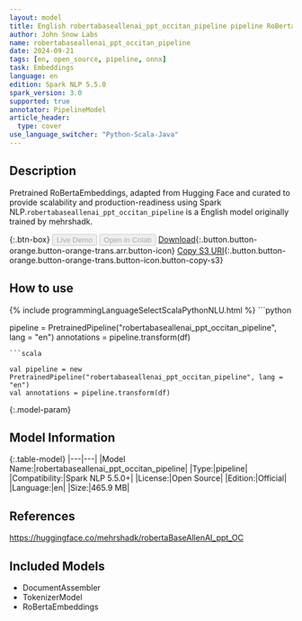 ```yaml
---
layout: model
title: English robertabaseallenai_ppt_occitan_pipeline pipeline RoBertaEmbeddings from mehrshadk
author: John Snow Labs
name: robertabaseallenai_ppt_occitan_pipeline
date: 2024-09-21
tags: [en, open_source, pipeline, onnx]
task: Embeddings
language: en
edition: Spark NLP 5.5.0
spark_version: 3.0
supported: true
annotator: PipelineModel
article_header:
  type: cover
use_language_switcher: "Python-Scala-Java"
---
```


## Description

Pretrained RoBertaEmbeddings, adapted from Hugging Face and curated to provide scalability and production-readiness using Spark NLP.`robertabaseallenai_ppt_occitan_pipeline` is a English model originally trained by mehrshadk.

{:.btn-box}
<button class="button button-orange" disabled>Live Demo</button>
<button class="button button-orange" disabled>Open in Colab</button>
[Download](https://s3.amazonaws.com/auxdata.johnsnowlabs.com/public/models/robertabaseallenai_ppt_occitan_pipeline_en_5.5.0_3.0_1726882239465.zip){:.button.button-orange.button-orange-trans.arr.button-icon}
[Copy S3 URI](s3://auxdata.johnsnowlabs.com/public/models/robertabaseallenai_ppt_occitan_pipeline_en_5.5.0_3.0_1726882239465.zip){:.button.button-orange.button-orange-trans.button-icon.button-copy-s3}

## How to use



<div class="tabs-box" markdown="1">
{% include programmingLanguageSelectScalaPythonNLU.html %}
```python

pipeline = PretrainedPipeline("robertabaseallenai_ppt_occitan_pipeline", lang = "en")
annotations =  pipeline.transform(df)   

```
```scala

val pipeline = new PretrainedPipeline("robertabaseallenai_ppt_occitan_pipeline", lang = "en")
val annotations = pipeline.transform(df)

```
</div>

{:.model-param}
## Model Information

{:.table-model}
|---|---|
|Model Name:|robertabaseallenai_ppt_occitan_pipeline|
|Type:|pipeline|
|Compatibility:|Spark NLP 5.5.0+|
|License:|Open Source|
|Edition:|Official|
|Language:|en|
|Size:|465.9 MB|

## References

https://huggingface.co/mehrshadk/robertaBaseAllenAI_ppt_OC

## Included Models

- DocumentAssembler
- TokenizerModel
- RoBertaEmbeddings